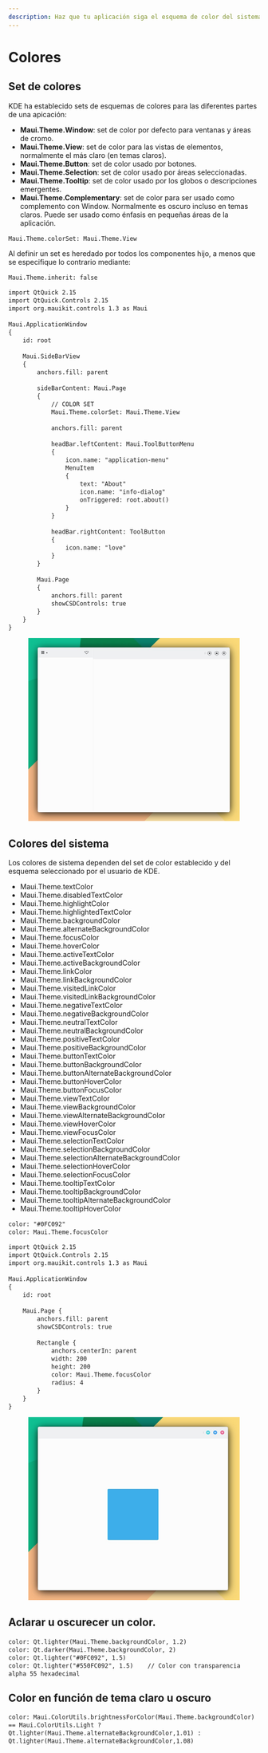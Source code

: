 ```yaml
---
description: Haz que tu aplicación siga el esquema de color del sistema.
---
```


# Colores

## Set de colores

KDE ha establecido sets de esquemas de colores para las diferentes partes de una apicación:&#x20;

* **Maui.Theme.Window**: set de color por defecto para ventanas y áreas de cromo.
* **Maui.Theme.View**: set de color para las vistas de elementos, normalmente el más claro (en temas claros).
* **Maui.Theme.Button**: set de color usado por botones.
* **Maui.Theme.Selection**: set de color usado por áreas seleccionadas.
* **Maui.Theme.Tooltip**: set de color usado por los globos o descripciones emergentes.
* **Maui.Theme.Complementary**: set de color para ser usado como complemento con Window. Normalmente es oscuro incluso en temas claros. Puede ser usado como énfasis en pequeñas áreas de la aplicación.

```
Maui.Theme.colorSet: Maui.Theme.View
```

Al definir un set es heredado por todos los componentes hijo, a menos que se especifique lo contrario mediante:

```
Maui.Theme.inherit: false
```

```
import QtQuick 2.15
import QtQuick.Controls 2.15
import org.mauikit.controls 1.3 as Maui

Maui.ApplicationWindow
{
    id: root

    Maui.SideBarView
    {
        anchors.fill: parent

        sideBarContent: Maui.Page
        {
            // COLOR SET
            Maui.Theme.colorSet: Maui.Theme.View

            anchors.fill: parent

            headBar.leftContent: Maui.ToolButtonMenu
            {
                icon.name: "application-menu"
                MenuItem
                {
                    text: "About"
                    icon.name: "info-dialog"
                    onTriggered: root.about()
                }
            }

            headBar.rightContent: ToolButton
            {
                icon.name: "love"
            }
        }

        Maui.Page
        {
            anchors.fill: parent
            showCSDControls: true
        }
    }
}

```

<figure><img src="../../.gitbook/assets/Util-Colores.jpg" alt=""><figcaption></figcaption></figure>

## Colores del sistema

Los colores de sistema dependen del set de color establecido y del esquema seleccionado por el usuario de KDE.

* Maui.Theme.textColor
* Maui.Theme.disabledTextColor
* Maui.Theme.highlightColor
* Maui.Theme.highlightedTextColor
* Maui.Theme.backgroundColor
* Maui.Theme.alternateBackgroundColor
* Maui.Theme.focusColor
* Maui.Theme.hoverColor
* Maui.Theme.activeTextColor
* Maui.Theme.activeBackgroundColor
* Maui.Theme.linkColor
* Maui.Theme.linkBackgroundColor
* Maui.Theme.visitedLinkColor
* Maui.Theme.visitedLinkBackgroundColor
* Maui.Theme.negativeTextColor
* Maui.Theme.negativeBackgroundColor
* Maui.Theme.neutralTextColor
* Maui.Theme.neutralBackgroundColor
* Maui.Theme.positiveTextColor
* Maui.Theme.positiveBackgroundColor
* Maui.Theme.buttonTextColor
* Maui.Theme.buttonBackgroundColor
* Maui.Theme.buttonAlternateBackgroundColor
* Maui.Theme.buttonHoverColor
* Maui.Theme.buttonFocusColor
* Maui.Theme.viewTextColor
* Maui.Theme.viewBackgroundColor
* Maui.Theme.viewAlternateBackgroundColor
* Maui.Theme.viewHoverColor
* Maui.Theme.viewFocusColor
* Maui.Theme.selectionTextColor
* Maui.Theme.selectionBackgroundColor
* Maui.Theme.selectionAlternateBackgroundColor
* Maui.Theme.selectionHoverColor
* Maui.Theme.selectionFocusColor
* Maui.Theme.tooltipTextColor
* Maui.Theme.tooltipBackgroundColor
* Maui.Theme.tooltipAlternateBackgroundColor
* Maui.Theme.tooltipHoverColor

```
color: "#0FC092"
color: Maui.Theme.focusColor
```

```
import QtQuick 2.15
import QtQuick.Controls 2.15
import org.mauikit.controls 1.3 as Maui

Maui.ApplicationWindow
{
    id: root

    Maui.Page {
        anchors.fill: parent
        showCSDControls: true

        Rectangle {
            anchors.centerIn: parent
            width: 200
            height: 200
            color: Maui.Theme.focusColor
            radius: 4
        }
    }
}
```

<figure><img src="../../.gitbook/assets/Util-Colores-2.jpg" alt=""><figcaption></figcaption></figure>

## Aclarar u oscurecer un color.

```
color: Qt.lighter(Maui.Theme.backgroundColor, 1.2)
color: Qt.darker(Maui.Theme.backgroundColor, 2)
color: Qt.lighter("#0FC092", 1.5)
color: Qt.lighter("#550FC092", 1.5)    // Color con transparencia alpha 55 hexadecimal
```

## Color en función de tema claro u oscuro

```
color: Maui.ColorUtils.brightnessForColor(Maui.Theme.backgroundColor) == Maui.ColorUtils.Light ? Qt.lighter(Maui.Theme.alternateBackgroundColor,1.01) : Qt.lighter(Maui.Theme.alternateBackgroundColor,1.08)
```

